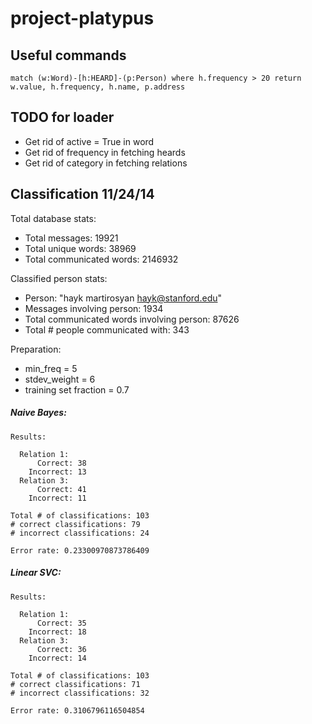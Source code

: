 project-platypus
================

## Useful commands

    match (w:Word)-[h:HEARD]-(p:Person) where h.frequency > 20 return w.value, h.frequency, h.name, p.address

## TODO for loader
+ Get rid of active = True in word
+ Get rid of frequency in fetching heards
+ Get rid of category in fetching relations

## Classification 11/24/14
Total database stats:
+ Total messages: 19921
+ Total unique words: 38969
+ Total communicated words: 2146932

Classified person stats:
+ Person: "hayk martirosyan <hayk@stanford.edu>"
+ Messages involving person: 1934
+ Total communicated words involving person: 87626
+ Total # people communicated with: 343

Preparation:
+ min_freq = 5
+ stdev_weight = 6
+ training set fraction = 0.7

##### Naive Bayes:
    
    Results:
    
      Relation 1:
          Correct: 38
        Incorrect: 13
      Relation 3:
          Correct: 41
        Incorrect: 11
    
    Total # of classifications: 103
    # correct classifications: 79
    # incorrect classifications: 24
    
    Error rate: 0.23300970873786409

##### Linear SVC:

    Results:
    
      Relation 1:
          Correct: 35
        Incorrect: 18
      Relation 3:
          Correct: 36
        Incorrect: 14
    
    Total # of classifications: 103
    # correct classifications: 71
    # incorrect classifications: 32
    
    Error rate: 0.3106796116504854
